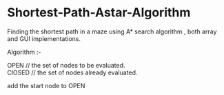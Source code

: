 # Shortest-Path-Astar-Algorithm

Finding the shortest path in a maze using A* search algorithm , both array and GUI implementations. 

Algorithm :- 

OPEN // the set of nodes to be evaluated.                                                                                                   
ClOSED // the set of nodes already evaluated.

add the start node to OPEN



